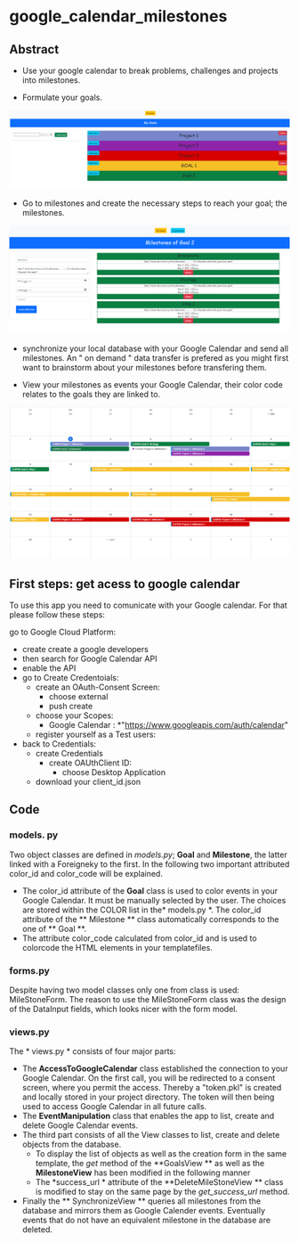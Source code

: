 # google_calendar_milestones

## Abstract

* Use your google calendar to break problems, challenges and projects into milestones.

* Formulate your goals.

![loadData](pics/goals.png?raw=true "loadData")


* Go to milestones and create the necessary steps to reach your goal; the milestones.

![loadData](pics/milestones.png?raw=true "loadData")


* synchronize your local database with your Google Calendar and send all milestones. An " on demand " data transfer is prefered as you might first want to brainstorm about your milestones before transfering them. 

* View your milestones as events your Google Calendar, their color code relates to the goals they are linked to.

![loadData](pics/calendar.png?raw=true "loadData")

## First steps: get acess to google calendar
To use this app you need to comunicate with your Google calendar. For that please follow these steps:

go to Google Cloud Platform:
* create create a google developers 
* then search for Google Calendar API
* enable the API
* go to Create Credentoials:
  * create an OAuth-Consent Screen:
    * choose external
    * push create
  * choose  your Scopes:
    * Google Calendar :
      *"https://www.googleapis.com/auth/calendar"
  * register yourself as a Test users:
* back to Credentials:
  * create Credentials
    * create OAUthClient ID:
      * choose Desktop Application
  * download your client_id.json
## Code

### models. py
Two object classes are defined in *models.py*; **Goal** and **Milestone**, the latter linked with a Foreigneky to the first. In the following two important attributed color_id and color_code will be explained.
* The color_id attribute of the **Goal** class is used to color events in your Google Calendar. It must be manually selected by the user. The choices are stored within the COLOR list in the* models.py *. The color_id attribute of the ** Milestone ** class automatically corresponds to the one of ** Goal **.  
* The attribute color_code calculated from color_id and is used to colorcode the HTML elements in your templatefiles. 
### forms.py
Despite having two model classes only one from class is used: MileStoneForm. The reason to use the MileStoneForm class was the design of the DataInput fields, which looks nicer with the form model. 
### views.py
The * views.py * consists of four major parts:
* The **AccessToGoogleCalendar** class established the connection to your Google Calendar. On the first call, you will be redirected to a consent screen, where you permit the access. Thereby a "token.pkl" is created and locally stored in your project directory. The token will then being used to access Google Calendar in all future calls.
* The **EventManipulation** class that enables the app to list, create and delete Google Calendar events.
* The third part consists of all the View classes  to list, create and delete objects from the database. 
  * To display the list of objects as well as the creation form in the same template, the *get* method of the **GoalsView ** as well as the **MilestoneView** has been modified in the following manner
  * The *success_url * attribute of the **DeleteMileStoneView ** class is modified to stay on the same page by the *get_success_url* method.
* Finally the ** SynchronizeView **  queries all milestones from the database and mirrors them as Google Calender events. Eventually events that do not have an equivalent milestone in the database are deleted. 
